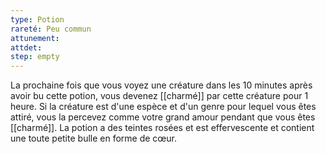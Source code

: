 ```yaml
---
type: Potion
rareté: Peu commun
attunement:
attdet:
step: empty
---
```

La prochaine fois que vous voyez une créature dans les 10 minutes après avoir bu cette potion, vous devenez [[charmé]] par cette créature pour 1 heure. Si la créature est d'une espèce et d'un genre pour lequel vous êtes attiré, vous la percevez comme votre grand amour pendant que vous êtes [[charmé]]. La potion a des teintes rosées et est effervescente et contient une toute petite bulle en forme de cœur.